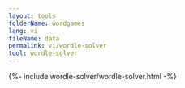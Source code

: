 ```yaml
---
layout: tools
folderName: wordgames
lang: vi
fileName: data
permalink: vi/wordle-solver
tool: wordle-solver
---
```

{%- include wordle-solver/wordle-solver.html -%}         
